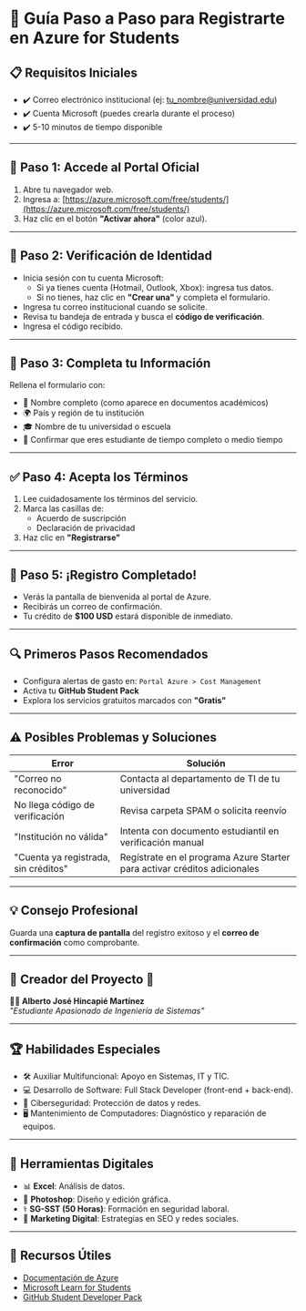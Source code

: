 # 🎯 Guía Paso a Paso para Registrarte en Azure for Students

## 📋 Requisitos Iniciales

- ✔️ Correo electrónico institucional (ej: tu_nombre@universidad.edu)
- ✔️ Cuenta Microsoft (puedes crearla durante el proceso)
- ✔️ 5-10 minutos de tiempo disponible

---

## 🔵 Paso 1: Accede al Portal Oficial

1. Abre tu navegador web.
2. Ingresa a: [https://azure.microsoft.com/free/students/](https://azure.microsoft.com/free/students/)
3. Haz clic en el botón **"Activar ahora"** (color azul).

---

## 📧 Paso 2: Verificación de Identidad

- Inicia sesión con tu cuenta Microsoft:
  - Si ya tienes cuenta (Hotmail, Outlook, Xbox): ingresa tus datos.
  - Si no tienes, haz clic en **"Crear una"** y completa el formulario.
- Ingresa tu correo institucional cuando se solicite.
- Revisa tu bandeja de entrada y busca el **código de verificación**.
- Ingresa el código recibido.

---

## 📝 Paso 3: Completa tu Información

Rellena el formulario con:

- 🧾 Nombre completo (como aparece en documentos académicos)
- 🌍 País y región de tu institución
- 🎓 Nombre de tu universidad o escuela
- 📘 Confirmar que eres estudiante de tiempo completo o medio tiempo

---

## ✅ Paso 4: Acepta los Términos

1. Lee cuidadosamente los términos del servicio.
2. Marca las casillas de:
   - Acuerdo de suscripción
   - Declaración de privacidad
3. Haz clic en **"Registrarse"**

---

## 🎉 Paso 5: ¡Registro Completado!

- Verás la pantalla de bienvenida al portal de Azure.
- Recibirás un correo de confirmación.
- Tu crédito de **$100 USD** estará disponible de inmediato.

---

## 🔍 Primeros Pasos Recomendados

- Configura alertas de gasto en: `Portal Azure > Cost Management`
- Activa tu **GitHub Student Pack**
- Explora los servicios gratuitos marcados con **"Gratis"**

---

## ⚠️ Posibles Problemas y Soluciones

| Error                                | Solución                                                                 |
|-------------------------------------|--------------------------------------------------------------------------|
| "Correo no reconocido"              | Contacta al departamento de TI de tu universidad                        |
| No llega código de verificación     | Revisa carpeta SPAM o solicita reenvío                                  |
| "Institución no válida"             | Intenta con documento estudiantil en verificación manual                |
| "Cuenta ya registrada, sin créditos"| Regístrate en el programa Azure Starter para activar créditos adicionales|

---

## 💡 Consejo Profesional

Guarda una **captura de pantalla** del registro exitoso y el **correo de confirmación** como comprobante.

---

## 🌟 Creador del Proyecto 🙌

**🧙‍♂️ Alberto José Hincapié Martínez**  
*"Estudiante Apasionado de Ingeniería de Sistemas"*

---

## 🏆 Habilidades Especiales

- 🛠️ Auxiliar Multifuncional: Apoyo en Sistemas, IT y TIC.
- 💻 Desarrollo de Software: Full Stack Developer (front-end + back-end).
- 🔐 Ciberseguridad: Protección de datos y redes.
- 🖥️ Mantenimiento de Computadores: Diagnóstico y reparación de equipos.

---

## 🎨 Herramientas Digitales

- 📊 **Excel**: Análisis de datos.
- 🎨 **Photoshop**: Diseño y edición gráfica.
- ⚕️ **SG-SST (50 Horas)**: Formación en seguridad laboral.
- 📢 **Marketing Digital**: Estrategias en SEO y redes sociales.

---

## 🔗 Recursos Útiles

- [Documentación de Azure](https://learn.microsoft.com/es-es/azure/)
- [Microsoft Learn for Students](https://learn.microsoft.com/en-us/training/students/)
- [GitHub Student Developer Pack](https://education.github.com/pack)
